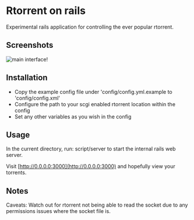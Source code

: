 # Rtorrent on rails

Experimental rails application for controlling the ever popular rtorrent.

## Screenshots

![main interface!](http://github.com/gaving/rtor/tree/master/site/1.png?raw=true)

## Installation

* Copy the example config file under 'config/config.yml.example to 'config/config.xml'
* Configure the path to your scgi enabled rtorrent location within the config
* Set any other variables as you wish in the config

## Usage

In the current directory, run:
    script/server
to start the internal rails web server.

Visit [http://0.0.0.0:3000](http://0.0.0.0:3000) and hopefully view your torrents.

## Notes

Caveats: Watch out for rtorrent not being able to read the socket due to any
permissions issues where the socket file is.
